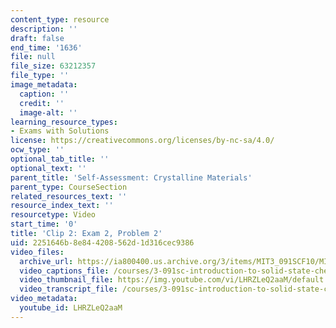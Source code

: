 ```yaml
---
content_type: resource
description: ''
draft: false
end_time: '1636'
file: null
file_size: 63212357
file_type: ''
image_metadata:
  caption: ''
  credit: ''
  image-alt: ''
learning_resource_types:
- Exams with Solutions
license: https://creativecommons.org/licenses/by-nc-sa/4.0/
ocw_type: ''
optional_tab_title: ''
optional_text: ''
parent_title: 'Self-Assessment: Crystalline Materials'
parent_type: CourseSection
related_resources_text: ''
resource_index_text: ''
resourcetype: Video
start_time: '0'
title: 'Clip 2: Exam 2, Problem 2'
uid: 2251646b-8e84-4208-562d-1d316cec9386
video_files:
  archive_url: https://ia800400.us.archive.org/3/items/MIT3_091SCF10/MIT3-091SCF10Exam_2_Prob_2_300k.mp4
  video_captions_file: /courses/3-091sc-introduction-to-solid-state-chemistry-fall-2010/27e9a891fae05d8297cf5a70138a3b69_LHRZLeQ2aaM.vtt
  video_thumbnail_file: https://img.youtube.com/vi/LHRZLeQ2aaM/default.jpg
  video_transcript_file: /courses/3-091sc-introduction-to-solid-state-chemistry-fall-2010/f8008012756a623e929535d1a5743658_LHRZLeQ2aaM.pdf
video_metadata:
  youtube_id: LHRZLeQ2aaM
---
```

